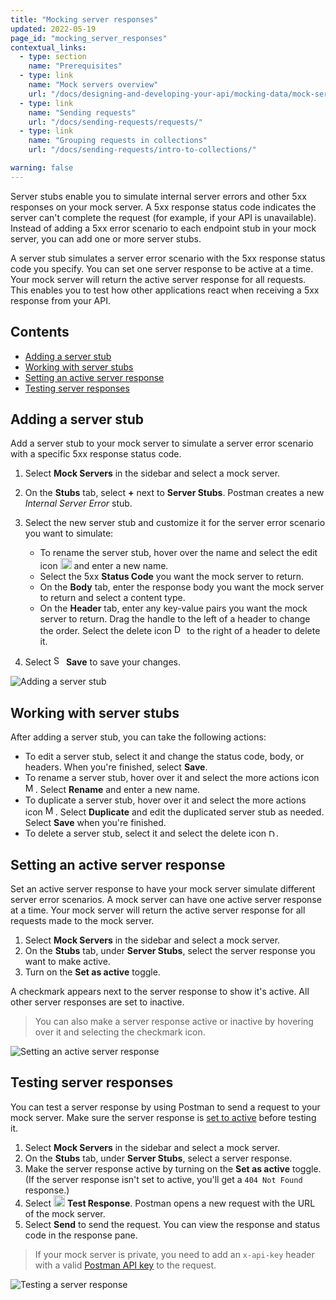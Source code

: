 ```yaml
---
title: "Mocking server responses"
updated: 2022-05-19
page_id: "mocking_server_responses"
contextual_links:
  - type: section
    name: "Prerequisites"
  - type: link
    name: "Mock servers overview"
    url: "/docs/designing-and-developing-your-api/mocking-data/mock-servers-overview/"
  - type: link
    name: "Sending requests"
    url: "/docs/sending-requests/requests/"
  - type: link
    name: "Grouping requests in collections"
    url: "/docs/sending-requests/intro-to-collections/"

warning: false
---
```


Server stubs enable you to simulate internal server errors and other 5xx responses on your mock server. A 5xx response status code indicates the server can't complete the request (for example, if your API is unavailable). Instead of adding a 5xx error scenario to each endpoint stub in your mock server, you can add one or more server stubs.

A server stub simulates a server error scenario with the 5xx response status code you specify. You can set one server response to be active at a time. Your mock server will return the active server response for all requests. This enables you to test how other applications react when receiving a 5xx response from your API.

## Contents

* [Adding a server stub](#adding-a-server-stub)
* [Working with server stubs](#working-with-server-stubs)
* [Setting an active server response](#setting-an-active-server-response)
* [Testing server responses](#testing-server-responses)

## Adding a server stub

Add a server stub to your mock server to simulate a server error scenario with a specific 5xx response status code.

1. Select **Mock Servers** in the sidebar and select a mock server.
1. On the **Stubs** tab, select **+** next to **Server Stubs**. Postman creates a new _Internal Server Error_ stub.
1. Select the new server stub and customize it for the server error scenario you want to simulate:

    * To rename the server stub, hover over the name and select the edit icon <img alt="Edit icon" src="https://assets.postman.com/postman-docs/documentation-edit-icon-v8-10.jpg#icon" width="18px"> and enter a new name.
    * Select the 5xx **Status Code** you want the mock server to return.
    * On the **Body** tab, enter the response body you want the mock server to return and select a content type.
    * On the **Header** tab, enter any key-value pairs you want the mock server to return. Drag the handle to the left of a header to change the order. Select the delete icon <img alt="Delete icon" src="https://assets.postman.com/postman-docs/icon-close.jpg#icon" width="16px"> to the right of a header to delete it.

1. Select <img alt="Save icon" src="https://assets.postman.com/postman-docs/icon-save.jpg#icon" width="16px"> **Save** to save your changes.

<img alt="Adding a server stub" src="https://assets.postman.com/postman-docs/mock-add-server-response-v9-19.jpg"/>

## Working with server stubs

After adding a server stub, you can take the following actions:

* To edit a server stub, select it and change the status code, body, or headers. When you're finished, select **Save**.
* To rename a server stub, hover over it and select the more actions icon <img alt="More actions icon" src="https://assets.postman.com/postman-docs/icon-more-actions-v9.jpg#icon" width="16px">. Select **Rename** and enter a new name.
* To duplicate a server stub, hover over it and select the more actions icon <img alt="More actions icon" src="https://assets.postman.com/postman-docs/icon-more-actions-v9.jpg#icon" width="16px">. Select **Duplicate** and edit the duplicated server stub as needed. Select **Save** when you're finished.
* To delete a server stub, select it and select the delete icon <img alt="Delete icon" src="https://assets.postman.com/postman-docs/icon-delete-v9.jpg#icon" width="12px">.

## Setting an active server response

Set an active server response to have your mock server simulate different server error scenarios. A mock server can have one active server response at a time. Your mock server will return the active server response for all requests made to the mock server.

1. Select **Mock Servers** in the sidebar and select a mock server.
1. On the **Stubs** tab, under **Server Stubs**, select the server response you want to make active.
1. Turn on the **Set as active** toggle.

A checkmark appears next to the server response to show it's active. All other server responses are set to inactive.

> You can also make a server response active or inactive by hovering over it and selecting the checkmark icon.

<img alt="Setting an active server response" src="https://assets.postman.com/postman-docs/mock-active-server-response-v9-19.jpg"/>

## Testing server responses

You can test a server response by using Postman to send a request to your mock server. Make sure the server response is [set to active](#setting-an-active-server-response) before testing it.

1. Select **Mock Servers** in the sidebar and select a mock server.
1. On the **Stubs** tab, under **Server Stubs**, select a server response.
1. Make the server response active by turning on the **Set as active** toggle. (If the server response isn't set to active, you'll get a `404 Not Found` response.)
1. Select <img alt="External link icon" src="https://assets.postman.com/postman-docs/icon-external-link.jpg#icon" width="18px"> **Test Response**. Postman opens a new request with the URL of the mock server.
1. Select **Send** to send the request. You can view the response and status code in the response pane.

> If your mock server is private, you need to add an `x-api-key` header with a valid [Postman API key](/docs/developer/intro-api/) to the request.

<img alt="Testing a server response" src="https://assets.postman.com/postman-docs/mock-server-response-save-v9-19.jpg"/>

